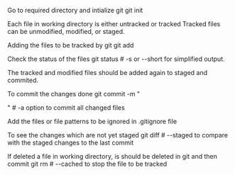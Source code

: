 Go to required directory and intialize git
git init

Each file in working directory is either untracked or tracked
Tracked files can be unmodified, modified, or staged.

Adding the files to be tracked by git 
git add <filename>

Check the status of the files
git status # -s or --short for simplified output. 

The tracked and modified files should be added again to staged and commited.

To commit the changes done 
git commit -m "<Summary of the changes>" # -a option to commit all changed files

Add the files or file patterns to be ignored in .gitignore file

To see the changes which are not yet staged
git diff # --staged to compare with the staged changes to the last commit

If deleted a file in working directory, is should be deleted in git and then commit
git rm <filename> # --cached to stop the file to be tracked
